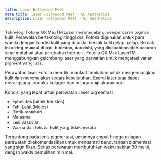 ```yaml
---
title: Laser Hollywood Peel
meta_title: Laser Hollywood Peel - GC Aesthetics
description: Laser Hollywood Peel - GC Aesthetics
---
```


Teknologi Fotona QX MaxTM Laser meremajakan, mempercerah pigmen
kulit. Perawatan berteknologi tinggi dari Fotona digunakan untuk para
wanita dengan kondisi kulit yang ditandai bercak kulit gelap. gelap.
Bercak ini sering muncul di pipi, bibiratas, dan dahi, yang disebabkan
oleh paparan sinar matahari atau perubahan hormon . Fotona QX Max
LaserTM menggabungkan gelombang laser yang bervarian untuk
mengatasi varian pigment yang luas.

Perawatan laser Fotona memiliki manfaat tambahan untuk
mengencangkan kulit dan meremajakan secara keseluruhan. Energi
laser juga dapat merangsang produksi kolagen dan mengurangi ukuran
pori.

Kondisi yang tepat untuk perawatan Laser pigmentasi :
- Ephelides (bitnik freckles)
- Tahi Lalat (Moles)
- Bintik matahari
- Melasma
- Lesi vascular
- Warna dan tekstur kulit yang tidak merata

Tergantung pada jenis pigmentasi, umumnya empat hingga delapan
perawatan direkomendasikan untuk mengamati pengurangan
pigmentasi yang signifikan. Setiap perawatan membutuhkan waktu
sekitar 30 menit, dengan waktu pemulihan minimal.